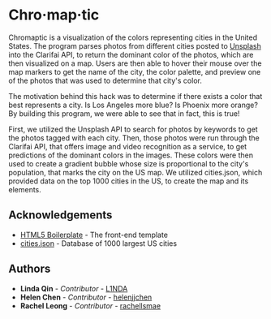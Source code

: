 # Chro·map·tic

Chromaptic is a visualization of the colors representing cities in the United States. The program parses photos from different cities posted to [Unsplash](https://unsplash.com/) into the Clarifai API, to return the dominant color of the photos, which are then visualized on a map. Users are then able to hover their mouse over the map markers to get the name of the city, the color palette, and preview one of the photos that was used to determine that city's color.

The motivation behind this hack was to determine if there exists a color that best represents a city. Is Los Angeles more blue? Is Phoenix more orange? By building this program, we were able to see that in fact, this is true! 

First, we utilized the Unsplash API to search for photos by keywords to get the photos tagged with each city. Then, those photos were run through the Clarifai API, that offers image and video recognition as a service, to get predictions of the dominant colors in the images. These colors were then used to create a gradient bubble whose size is proportional to the city's population, that marks the city on the US map. We utilized cities.json, which provided data on the top 1000 cities in the US, to create the map and its elements.

## Acknowledgements

* [HTML5 Boilerplate](https://html5boilerplate.com/) - The front-end template
* [cities.json](https://gist.github.com/Miserlou/c5cd8364bf9b2420bb29) - Database of 1000 largest US cities

## Authors

* **Linda Qin** - *Contributor* - [L1NDA](https://github.com/L1NDA)
* **Helen Chen** - *Contributor* - [helenjjchen](https://github.com/helenjjchen)
* **Rachel Leong** - *Contributor* - [rachellsmae](https://github.com/rachellsmae)
